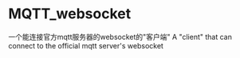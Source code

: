 # MQTT_websocket
一个能连接官方mqtt服务器的websocket的"客户端"
A "client" that can connect to the official mqtt server's websocket



